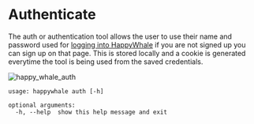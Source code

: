 # Authenticate

The auth or authentication tool allows the user to use their name and password used for [logging into HappyWhale](https://happywhale.com/home) if you are not signed up you can sign up on that page. This is stored locally and a cookie is generated everytime the tool is being used from the saved credentials.

![happy_whale_auth](https://github.com/open-oceans/happywhale/assets/6677629/3d5e160b-3bf6-4526-9701-0a06355b196d)

```
usage: happywhale auth [-h]

optional arguments:
  -h, --help  show this help message and exit
```
